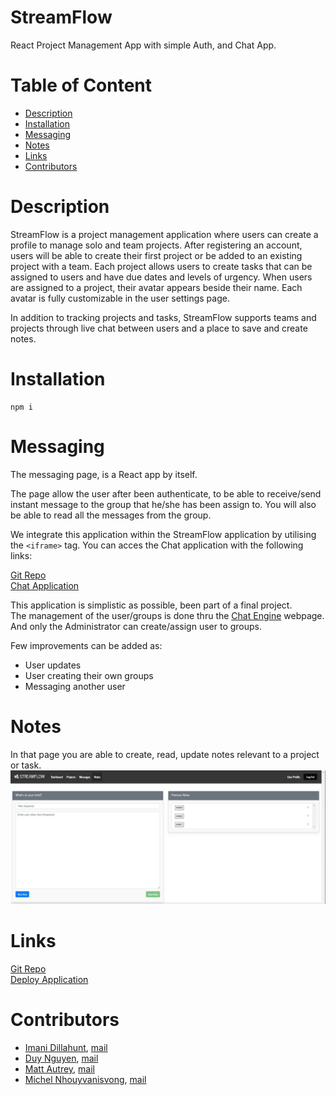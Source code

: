# StreamFlow
React Project Management App with simple Auth, and Chat App.

# Table of Content
- [Description](#description)
- [Installation](#installation)
- [Messaging](#mesaging)
- [Notes](#notes)
- [Links](#links)
- [Contributors](#contributors)

# Description
StreamFlow is a project management application where users can create a profile to manage solo and team projects. After registering an account, users will be able to create their first project or be added to an existing project with a team. Each project allows users to create tasks that can be assigned to users and have due dates and levels of urgency. When users are assigned to a project, their avatar appears beside their name. Each avatar is fully customizable in the user settings page.

In addition to tracking projects and tasks, StreamFlow supports teams and projects through live chat between users and a place to save and create notes.


# Installation
```
npm i
```

# Messaging
The messaging page, is a React app by itself.

The page allow the user after been authenticate, to be able to receive/send instant message to the group that he/she has been assign to. You will also be able to read all the messages from the group.

We integrate this application within the StreamFlow application by utilising the ```<iframe>``` tag.
You can acces the Chat application with the following links:  

[Git Repo](https://github.com/nhounhou/chat-app)  
[Chat Application](https://chat-app-unc.netlify.app/)

This application is simplistic as possible, been part of a final project.  
The management of the user/groups is done thru the [Chat Engine](https://chatengine.io/) webpage. And only the Administrator can create/assign user to groups.  

Few improvements can be added as:
- User updates
- User creating their own groups
- Messaging another user

# Notes
In that page you are able to create, read, update notes relevant to a project or task.
![images](client/public/images/notes.jpg)

# Links
[Git Repo](https://github.com/mautrey17/streamflow)  
[Deploy Application](https://streamflowteam4.herokuapp.com/)

# Contributors
- [Imani Dillahunt](https://github.com/imanid-code), [mail](mailto:imanidillahunt@gmail.com)
- [Duy Nguyen](https://github.com/LinosM), [mail](mailto:NguyenDuy768@gmail.com)
- [Matt Autrey](https://github.com/mautrey17), [mail](mailto:mautrey17@gmail.com)
- [Michel Nhouyvanisvong](https://github.com/nhounhou), [mail](mailto:mnhounhou@gmail.com)
